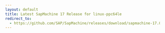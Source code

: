 ```yaml
---
layout: default
title: Latest SapMachine 17 Release for linux-ppc64le
redirect_to:
  - https://github.com/SAP/SapMachine/releases/download/sapmachine-17.0.7/sapmachine-jdk-17.0.7_linux-ppc64le_bin.tar.gz
---
```

